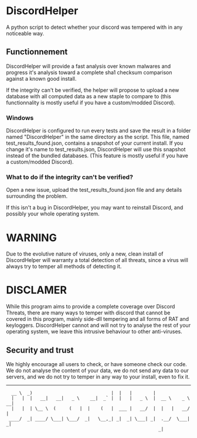 # DiscordHelper

A python script to detect whether your discord was tempered with in any noticeable way.
## Functionnement

DiscordHelper will provide a fast analysis over known malwares and progress it's analysis toward a complete sha1 checksum comparison against a known good install.

If the integrity can't be verified, the helper will propose to upload a new database with all computed data as a new staple to compare to (this functionnality is mostly useful if you have a custom/modded Discord).

### Windows
DiscordHelper is configured to run every tests and save the result in a folder named "DiscordHelper" in the same directory as the script.
This file, named test_results_found.json, contains a snapshot of your current install. If you change it's name to test_results.json, DiscordHelper will use this snapshot instead of the bundled databases. (This feature is mostly useful if you have a custom/modded Discord).

### What to do if the integrity can't be verified?
Open a new issue, upload the test_results_found.json file and any details surrounding the problem.

If this isn't a bug in DiscordHelper, you may want to reinstall Discord, and possibly your whole operating system.

# WARNING
Due to the evolutive nature of viruses, only a new, clean install of DiscordHelper will warranty a total detection of all threats, since a virus will always try to temper all methods of detecting it.

# DISCLAMER
While this program aims to provide a complete coverage over Discord Threats, there are many ways to temper with discord that cannot be covered in this program, mainly side-dll tempering and all forms of RAT and keyloggers. DiscordHelper cannot and will not try to analyse the rest of your operating system, we leave this intrusive behaviour to other anti-viruses.

## Security and trust
We highly encourage all users to check, or have someone check our code.
We do not analyse the content of your data, we do not send any data to our servers, 
and we do not try to temper in any way to your install, even to fix it.

--------

```
  __ \  _)                              |  |   |        |                    
  |   |  |   __|   __|   _ \    __|  _` |  |   |   _ \  |  __ \    _ \   __| 
  |   |  | \__ \  (     (   |  |    (   |  ___ |   __/  |  |   |   __/  |    
 ____/  _| ____/ \___| \___/  _|   \__,_| _|  _| \___| _|  .__/  \___| _|    
                                                          _|   
```
